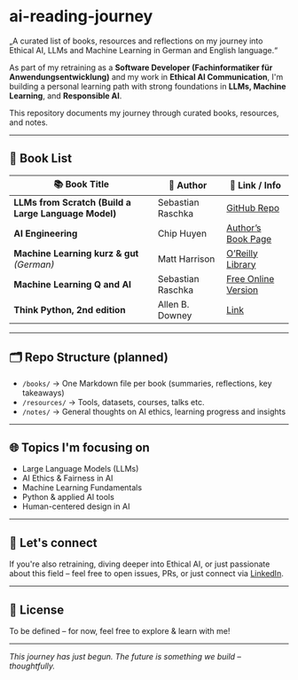 # ai-reading-journey
„A curated list of books, resources and reflections on my journey into Ethical AI, LLMs and Machine Learning in German and English language.“

As part of my retraining as a **Software Developer (Fachinformatiker für Anwendungsentwicklung)** and my work in **Ethical AI Communication**, I'm building a personal learning path with strong foundations in **LLMs, Machine Learning**, and **Responsible AI**.

This repository documents my journey through curated books, resources, and notes.

---

## 📘 Book List

| 📚 Book Title | 🧠 Author | 🔗 Link / Info |
|--------------|-----------|----------------|
| **LLMs from Scratch (Build a Large Language Model)** | Sebastian Raschka | [GitHub Repo](https://github.com/rasbt/LLMs-from-scratch) |
| **AI Engineering** | Chip Huyen | [Author’s Book Page](https://huyenchip.com/books/) |
| **Machine Learning kurz & gut** *(German)* | Matt Harrison | [O’Reilly Library](https://www.oreilly.com/library/view/machine-learning/9781098182403/) |
| **Machine Learning Q and AI** | Sebastian Raschka | [Free Online Version](https://sebastianraschka.com/books/ml-q-and-ai/#table-of-contents) |
| **Think Python, 2nd edition** | Allen B. Downey | [Link](https://greenteapress.com/wp/think-python-2e/) |

---

## 🗂️ Repo Structure (planned)

- `/books/` → One Markdown file per book (summaries, reflections, key takeaways)
- `/resources/` → Tools, datasets, courses, talks etc.
- `/notes/` → General thoughts on AI ethics, learning progress and insights

---

## 🌐 Topics I'm focusing on

- Large Language Models (LLMs)
- AI Ethics & Fairness in AI
- Machine Learning Fundamentals
- Python & applied AI tools
- Human-centered design in AI

---

## 🤝 Let's connect

If you're also retraining, diving deeper into Ethical AI, or just passionate about this field – feel free to open issues, PRs, or just connect via [LinkedIn](https://www.linkedin.com/in/philipp-prinzen-46a51a166/).

---

## 🪪 License

To be defined – for now, feel free to explore & learn with me!

---

*This journey has just begun. The future is something we build – thoughtfully.*
